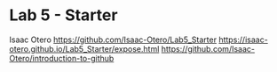 # Lab 5 - Starter
Isaac Otero
https://github.com/Isaac-Otero/Lab5_Starter
https://isaac-otero.github.io/Lab5_Starter/expose.html
https://github.com/Isaac-Otero/introduction-to-github
